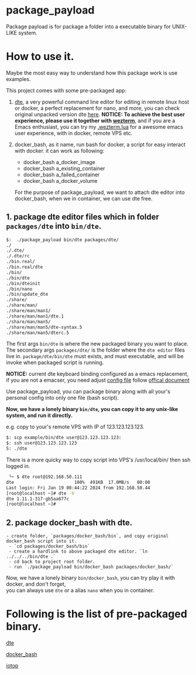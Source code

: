 # package_payload

Package payload is for package a folder into a executable binary for UNIX-LIKE system.

# How to use it.

Maybe the most easy way to understand how this package work is use examples.

This project comes with some pre-packaged app:

1. [dte](https://gitlab.com/craigbarnes/dte), a very powerful command line editor for editing in remote linux host or docker, a perfect replacement for nano, and more, you can check original unpacked version dte [here](https://github.com/zw963/package_payload/tree/main/example/dte). __NOTICE: To achieve the best user experience, please use it together with [wezterm](https://github.com/wez/wezterm)__, and if you are a Emacs enthusiast, you can try my [.wezterm.lua](https://gist.github.com/zw963/b02e1cd320538a7276f0e0b666b2b8cc) for a awesome emacs user experience, with in docker, remote VPS etc.
2. docker_bash, as it name, run bash for docker,  a script for easy interact with docker.
   it can work as following:
   - docker_bash a_docker_image
   - docker_bash a_existing_container
   - docker_bash a_failed_container
   - docker_bash a_docker_volume
   
   For the purpose of package_payload, we want to attach dte editor into docker_bash, when we in container, we can use dte free.

## 1. package dte editor files which in folder `packages/dte` into `bin/dte`.

```sh
$:  ./package_payload bin/dte packages/dte/
./
./.dte/
./.dte/rc
./bin.real/
./bin.real/dte
./bin/
./bin/dte
./bin/dteinit
./bin/nano
./bin/update_dte
./share/
./share/man/
./share/man/man1/
./share/man/man1/dte.1
./share/man/man5/
./share/man/man5/dte-syntax.5
./share/man/man5/dterc.5
```

The first args `bin/dte` is where the new packaged binary you want to place.
The secondary args `packages/dte/` is the folder where the `dte editor` files live in.
`package/dte/bin/dte` must exists, and must executable, and will be invoke when packaged script is running.

**NOTICE:** current dte keyboard binding configured as a emacs replacement, if you are not a emacser, you need adjust [config file](https://github.com/zw963/package_payload/blob/main/example/dte/.dte/rc) follow [offical document](https://craigbarnes.gitlab.io/dte/dterc.html)

Use package_payload, you can package binary along with all your's personal config into only one file (bash script).

**Now, we have a lonely binary `bin/dte`, you can copy it to any unix-like system,  and run it directly.**

e.g. copy to your's remote VPS with IP of 123.123.123.123.

```sh
$: scp example/bin/dte user@123.123.123.123:
$: ssh user@123.123.123.123
S: ./dte
```

There is a more quicky way to copy script into VPS's /usr/local/bin/ then ssh logged in.

```sh
 ╰─ $ dte root@192.168.50.111
dte                       100%  491KB  17.0MB/s   00:00    
Last login: Fri Jan 19 00:44:22 2024 from 192.168.50.44
[root@localhost ~]# dte -V
dte 1.11.1-317-gb5aa677c
[root@localhost ~]# 

```

## 2. package docker_bash with dte.

    - create folder, `packages/docker_bash/bin`, and copy original docker_bash script into it.
	 - `cd packages/docker_bash/bin`
	 - create a hardlink to above packaged dte editor. `ln ../../../bin/dte .`
	 - cd back to project root folder. 
	 - run `./package_payload bin/docker_bash packages/docker_bash/`
 
Now, we have a lonely binary `bin/docker_bash`, you can try play it with docker, and don't forget,  
you can always use `dte` or a alias `nano` when you in container.

# Following is the list of pre-packaged binary.

[dte](/bin/dte)

[docker_bash](/bin/docker_bash)

[iotop](/bin/iotop)
